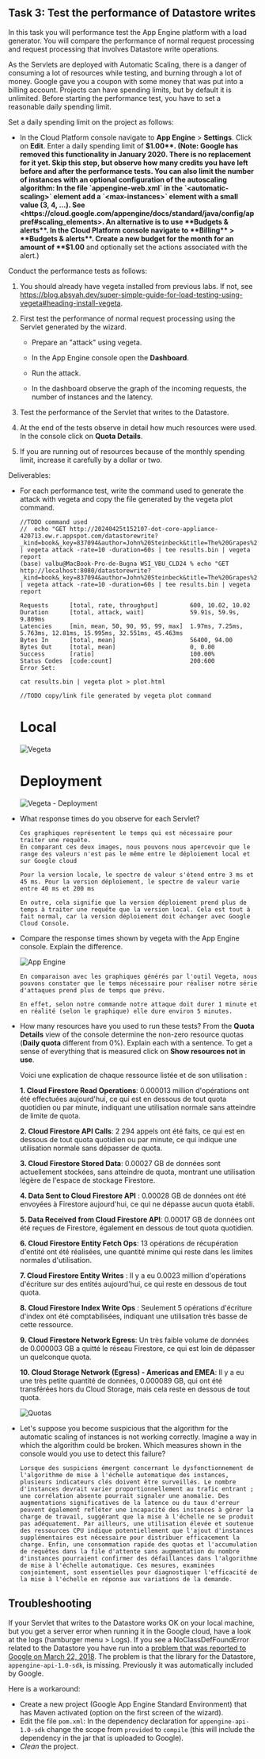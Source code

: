 ## Task 3: Test the performance of Datastore writes

In this task you will performance test the App Engine platform with a
load generator. You will compare the performance of normal request
processing and request processing that involves Datastore write
operations.

As the Servlets are deployed with Automatic Scaling, there is a danger
of consuming a lot of resources while testing, and burning through a
lot of money. Google gave you a coupon with some money that was put
into a billing account. Projects can have spending limits, but by
default it is unlimited. Before starting the performance test, you
have to set a reasonable daily spending limit.

Set a daily spending limit on the project as follows:

- In the Cloud Platform console navigate to **App Engine** >
  **Settings**. Click on **Edit**. Enter a daily spending limit of
  **$1.00**. (Note: Google has removed this functionality in January 2020. There is no replacement for it yet. Skip this step, but observe how many credits you have left before and after the performance tests. You can also limit the number of instances with an optional configuration of the autoscaling algorithm: In the file `appengine-web.xml` in the `<automatic-scaling>` element add a `<max-instances>` element with a small value (3, 4, ...). See <https://cloud.google.com/appengine/docs/standard/java/config/appref#scaling_elements>. An alternative is to use **Budgets & alerts**. In the Cloud Platform console navigate to **Billing** > **Budgets & alerts**. Create a new budget for the month for an amount of **$1.00** and optionally set the actions associated with the alert.)

Conduct the performance tests as follows:

1. You should already have vegeta installed from previous labs. If not, see <https://blog.absyah.dev/super-simple-guide-for-load-testing-using-vegeta#heading-install-vegeta>.

2. First test the performance of normal request processing using the
   Servlet generated by the wizard.

   - Prepare an "attack" using vegeta.

   - In the App Engine console open the **Dashboard**.

   - Run the attack.

   - In the dashboard observe the graph of the incoming requests, the
     number of instances and the latency.

3. Test the performance of the Servlet that writes to the Datastore.

4. At the end of the tests observe in detail how much resources were
   used. In the console click on **Quota Details**.

5. If you are running out of resources because of the monthly spending
   limit, increase it carefully by a dollar or two.

Deliverables:

- For each performance test, write the command used to generate the attack with vegeta and copy the file generated by the vegeta plot command.

  ```
  //TODO command used
  //  echo "GET http://20240425t152107-dot-core-appliance-420713.ew.r.appspot.com/datastorewrite?_kind=book&_key=837094&author=John%20Steinbeck&title=The%20Grapes%20of%20Wrath" | vegeta attack -rate=10 -duration=60s | tee results.bin | vegeta report
  (base) valbu@MacBook-Pro-de-Bugna WSI_VBU_CLD24 % echo "GET http://localhost:8080/datastorewrite?_kind=book&_key=837094&author=John%20Steinbeck&title=The%20Grapes%20of%20Wrath" | vegeta attack -rate=10 -duration=60s | tee results.bin | vegeta report
  
  Requests      [total, rate, throughput]         600, 10.02, 10.02
  Duration      [total, attack, wait]             59.91s, 59.9s, 9.809ms
  Latencies     [min, mean, 50, 90, 95, 99, max]  1.97ms, 7.25ms, 5.763ms, 12.81ms, 15.995ms, 32.551ms, 45.463ms
  Bytes In      [total, mean]                     56400, 94.00
  Bytes Out     [total, mean]                     0, 0.00
  Success       [ratio]                           100.00%
  Status Codes  [code:count]                      200:600  
  Error Set:

  cat results.bin | vegeta plot > plot.html
  ```

  ```
  //TODO copy/link file generated by vegeta plot command
  ```
  
  # Local
  ![Vegeta](figures/vegeta-plot.png)
  # Deployment
  ![Vegeta - Deployment](figures/vegeta-plot-bis.png)

 
- What response times do you observe for each Servlet?
  
  ```
  Ces graphiques représentent le temps qui est nécessaire pour traiter une requête.
  En comparant ces deux images, nous pouvons nous apercevoir que le range des valeurs n'est pas le même entre le déploiement local et sur Google cloud
  
  Pour la version locale, le spectre de valeur s'étend entre 3 ms et 45 ms. Pour la version déploiement, le spectre de valeur varie entre 40 ms et 200 ms

  En outre, cela signifie que la version déploiement prend plus de temps à traiter une requête que la version local. Cela est tout à fait normal, car la version déploiement doit échanger avec Google Cloud Console.
  ```
  
- Compare the response times shown by vegeta with the App Engine
  console. Explain the difference.

  ![App Engine](figures/app-engine.png)


  ```
  En comparaison avec les graphiques générés par l'outil Vegeta, nous pouvons constater que le temps nécessaire pour réaliser notre série d'attaques prend plus de temps que prévu.

  En effet, selon notre commande notre attaque doit durer 1 minute et en réalité (selon le graphique) elle dure environ 5 minutes.
  ```

- How many resources have you used to run these tests? From the
  **Quota Details** view of the console determine the non-zero resource
  quotas (**Daily quota** different from 0%). Explain each with a sentence.
  To get a sense of everything that is measured click on **Show resources not in use**.


  Voici une explication de chaque ressource listée et de son utilisation :

  **1. Cloud Firestore Read Operations**: 0.000013 million d'opérations ont été effectuées aujourd'hui, ce qui est en dessous de tout quota quotidien ou par minute, indiquant une utilisation normale sans atteindre de limite de quota.

  **2. Cloud Firestore API Calls**: 2 294 appels ont été faits, ce qui est en dessous de tout quota quotidien ou par minute, ce qui indique une utilisation normale sans dépasser de quota.

  **3. Cloud Firestore Stored Data**: 0.00027 GB de données sont actuellement stockées, sans atteindre de quota, montrant une utilisation légère de l'espace de stockage Firestore.

  **4. Data Sent to Cloud Firestore API** : 0.00028 GB de données ont été envoyées à Firestore aujourd'hui, ce qui ne dépasse aucun quota établi.

  **5. Data Received from Cloud Firestore API**: 0.00017 GB de données ont été reçues de Firestore, également en dessous de tout quota quotidien.

  **6. Cloud Firestore Entity Fetch Ops**: 13 opérations de récupération d'entité ont été réalisées, une quantité minime qui reste dans les limites normales d'utilisation.

  **7. Cloud Firestore Entity Writes** : Il y a eu 0.0023 million d'opérations d'écriture sur des entités aujourd'hui, ce qui reste en dessous de tout quota.

  **8. Cloud Firestore Index Write Ops** : Seulement 5 opérations d'écriture d'index ont été comptabilisées, indiquant une utilisation très basse de cette ressource.

  **9. Cloud Firestore Network Egress**: Un très faible volume de données de 0.000003 GB a quitté le réseau Firestore, ce qui est loin de dépasser un quelconque quota.

  **10. Cloud Storage Network (Egress) - Americas and EMEA**: Il y a eu une très petite quantité de données, 0.000089 GB, qui ont été transférées hors du Cloud Storage, mais cela reste en dessous de tout quota.
  
  ![Quotas](figures/quotas.png)
  
- Let's suppose you become suspicious that the algorithm for the automatic scaling of
  instances is not working correctly. Imagine a way in which the algorithm could be broken. Which measures shown in the console would you use to detect this failure?

  ```
  Lorsque des suspicions émergent concernant le dysfonctionnement de l'algorithme de mise à l'échelle automatique des instances, plusieurs indicateurs clés doivent être surveillés. Le nombre d'instances devrait varier proportionnellement au trafic entrant ; une corrélation absente pourrait signaler une anomalie. Des augmentations significatives de la latence ou du taux d'erreur peuvent également refléter une incapacité des instances à gérer la charge de travail, suggérant que la mise à l'échelle ne se produit pas adéquatement. Par ailleurs, une utilisation élevée et soutenue des ressources CPU indique potentiellement que l'ajout d'instances supplémentaires est nécessaire pour distribuer efficacement la charge. Enfin, une consommation rapide des quotas et l'accumulation de requêtes dans la file d'attente sans augmentation du nombre d'instances pourraient confirmer des défaillances dans l'algorithme de mise à l'échelle automatique. Ces mesures, examinées conjointement, sont essentielles pour diagnostiquer l'efficacité de la mise à l'échelle en réponse aux variations de la demande.
  ```

## Troubleshooting

If your Servlet that writes to the Datastore works OK on your local
machine, but you get a server error when running it in the Google
cloud, have a look at the logs (hamburger menu > Logs). If you see a
NoClassDefFoundError related to the Datastore you have run into a
[problem that was reported to Google on March 22, 2018](https://issuetracker.google.com/issues/76144204). The
problem is that the library for the Datastore,
`appengine-api-1.0-sdk`, is missing. Previously it was automatically
included by Google.

Here is a workaround:

- Create a new project (Google App Engine Standard Environment) that
  has Maven activated (option on the first screen of the wizard).
- Edit the file `pom.xml`: In the dependency declaration for
  `appengine-api-1.0-sdk` change the scope from `provided` to
  `compile` (this will include the dependency in the jar that is
  uploaded to Google).
- _Clean_ the project.
